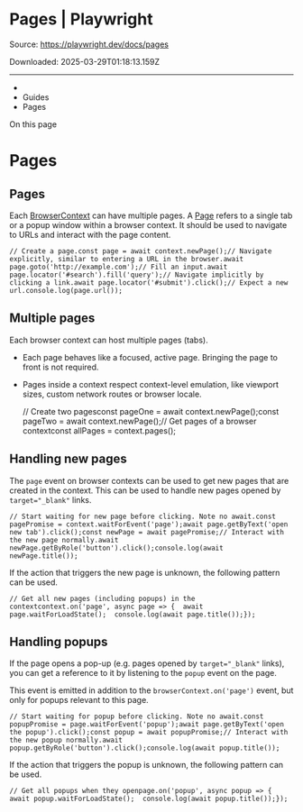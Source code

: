 # Pages | Playwright

Source: https://playwright.dev/docs/pages

Downloaded: 2025-03-29T01:18:13.159Z

---

*   [](/)
*   Guides
*   Pages

On this page

Pages
=====

Pages[​](#pages "Direct link to Pages")
---------------------------------------

Each [BrowserContext](/docs/api/class-browsercontext "BrowserContext") can have multiple pages. A [Page](/docs/api/class-page "Page") refers to a single tab or a popup window within a browser context. It should be used to navigate to URLs and interact with the page content.

    // Create a page.const page = await context.newPage();// Navigate explicitly, similar to entering a URL in the browser.await page.goto('http://example.com');// Fill an input.await page.locator('#search').fill('query');// Navigate implicitly by clicking a link.await page.locator('#submit').click();// Expect a new url.console.log(page.url());

Multiple pages[​](#multiple-pages "Direct link to Multiple pages")
------------------------------------------------------------------

Each browser context can host multiple pages (tabs).

*   Each page behaves like a focused, active page. Bringing the page to front is not required.
*   Pages inside a context respect context-level emulation, like viewport sizes, custom network routes or browser locale.

    // Create two pagesconst pageOne = await context.newPage();const pageTwo = await context.newPage();// Get pages of a browser contextconst allPages = context.pages();

Handling new pages[​](#handling-new-pages "Direct link to Handling new pages")
------------------------------------------------------------------------------

The `page` event on browser contexts can be used to get new pages that are created in the context. This can be used to handle new pages opened by `target="_blank"` links.

    // Start waiting for new page before clicking. Note no await.const pagePromise = context.waitForEvent('page');await page.getByText('open new tab').click();const newPage = await pagePromise;// Interact with the new page normally.await newPage.getByRole('button').click();console.log(await newPage.title());

If the action that triggers the new page is unknown, the following pattern can be used.

    // Get all new pages (including popups) in the contextcontext.on('page', async page => {  await page.waitForLoadState();  console.log(await page.title());});

Handling popups[​](#handling-popups "Direct link to Handling popups")
---------------------------------------------------------------------

If the page opens a pop-up (e.g. pages opened by `target="_blank"` links), you can get a reference to it by listening to the `popup` event on the page.

This event is emitted in addition to the `browserContext.on('page')` event, but only for popups relevant to this page.

    // Start waiting for popup before clicking. Note no await.const popupPromise = page.waitForEvent('popup');await page.getByText('open the popup').click();const popup = await popupPromise;// Interact with the new popup normally.await popup.getByRole('button').click();console.log(await popup.title());

If the action that triggers the popup is unknown, the following pattern can be used.

    // Get all popups when they openpage.on('popup', async popup => {  await popup.waitForLoadState();  console.log(await popup.title());});